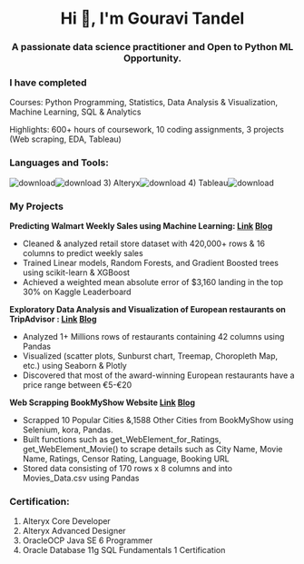 <h1 align="center">Hi 👋, I'm Gouravi Tandel</h1>
<h3 align="center">A passionate data science practitioner and Open to Python ML Opportunity.</h3>

### I have completed

Courses: Python Programming, Statistics, Data Analysis & Visualization, Machine Learning, SQL & Analytics

Highlights: 600+ hours of coursework, 10 coding assignments, 3 projects (Web scraping, EDA, Tableau)

<h3 align="left">Languages and Tools:</h3>

![download](https://user-images.githubusercontent.com/47203436/202221209-99eea5e5-d9cd-4fac-99a4-6bed7ab74854.jpg)![download](https://user-images.githubusercontent.com/47203436/202221916-c6feb063-55f1-4a9d-86bc-ae3317bf3f7c.jpg)
3) Alteryx![download](https://user-images.githubusercontent.com/47203436/202222064-787dd6df-e782-40be-a48f-9aaa2088ff89.jpg)
4) Tableau![download](https://user-images.githubusercontent.com/47203436/202222262-5763284d-a762-4777-b11e-643eb5266479.jpg)


### My Projects

**Predicting Walmart Weekly Sales using Machine Learning: [Link](https://jovian.ai/gouravitandel1945/ml-project) [Blog](https://medium.com/jovianml/predicting-walmart-weekly-sales-265a98af05d1)**

* Cleaned & analyzed retail store dataset with 420,000+ rows & 16 columns to predict weekly sales 
* Trained Linear models, Random Forests, and Gradient Boosted trees using scikit-learn & XGBoost 
* Achieved a weighted mean absolute error of $3,160 landing in the top 30% on Kaggle Leaderboard


**Exploratory Data Analysis and Visualization of  European restaurants on TripAdvisor : [Link](https://jovian.ai/gouravitandel1945/eda-european-restaurants) [Blog](https://medium.com/jovianml/analyzing-1-million-european-restaurants-from-tripadvisor-9ef5d1b690a2)**

* Analyzed 1+ Millions rows of restaurants containing 42 columns using Pandas
* Visualized (scatter plots, Sunburst chart, Treemap, Choropleth Map, etc.) using Seaborn & Plotly
* Discovered that most of the award-winning European restaurants have a price range between €5-€20


**Web Scrapping BookMyShow Website [Link](https://jovian.ai/gouravitandel1945/web-scraping-bookmyshow) [Blog](https://medium.com/jovianml/scraping-bookmyshow-movie-details-using-python-aa0ff653ca41)**

* Scrapped 10 Popular Cities &,1588 Other Cities from BookMyShow using Selenium, kora, Pandas.
* Built functions such as get_WebElement_for_Ratings, get_WebElement_Movie() to scrape details such as City Name, Movie Name, Ratings, Censor Rating, Language, Booking URL
* Stored data consisting of 170 rows x 8 columns and into Movies_Data.csv using Pandas

<h3 align="left">Certification:</h3>

1) Alteryx Core Developer
2) Alteryx Advanced Designer
3) OracleOCP Java SE 6 Programmer
4) Oracle Database 11g SQL Fundamentals 1 Certification





